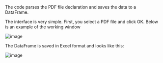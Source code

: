 The code parses the PDF file declaration and saves the data to a DataFrame.

The interface is very simple. First, you select a PDF file and click OK. Below is an example of the working window

![image](https://github.com/user-attachments/assets/38f8c1b5-1c88-45be-b940-099522b793e8)

The DataFrame is saved in Excel format and looks like this:

![image](https://github.com/user-attachments/assets/ca93b6b7-431b-48df-83d9-460ca4b3254e)

